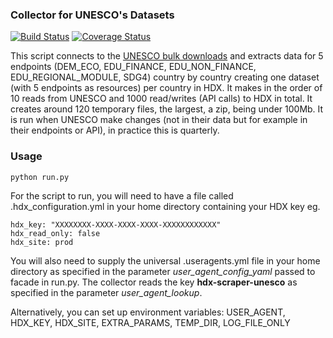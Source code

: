  ### Collector for UNESCO's Datasets
[![Build Status](https://travis-ci.org/OCHA-DAP/hdx-scraper-unesco.svg?branch=master&ts=1)](https://travis-ci.org/OCHA-DAP/hdx-scraper-unesco) [![Coverage Status](https://coveralls.io/repos/github/OCHA-DAP/hdx-scraper-unesco/badge.svg?branch=master&ts=1)](https://coveralls.io/github/OCHA-DAP/hdx-scraper-unesco?branch=master)

This script connects to the [UNESCO bulk downloads](https://apiportal.uis.unesco.org/bdds) and extracts data for 5 endpoints (DEM_ECO, EDU_FINANCE, EDU_NON_FINANCE, EDU_REGIONAL_MODULE, SDG4) country by country creating one dataset (with 5 endpoints as resources) per country in HDX. It makes in the order of 10 reads from UNESCO and 1000 read/writes (API calls) to HDX in total. It creates around 120 temporary files, the largest, a zip, being under 100Mb. It is run when UNESCO make changes (not in their data but for example in their endpoints or API), in practice this is quarterly. 


### Usage

    python run.py

For the script to run, you will need to have a file called .hdx_configuration.yml in your home directory containing your HDX key eg.

    hdx_key: "XXXXXXXX-XXXX-XXXX-XXXX-XXXXXXXXXXXX"
    hdx_read_only: false
    hdx_site: prod
    
 You will also need to supply the universal .useragents.yml file in your home directory as specified in the parameter *user_agent_config_yaml* passed to facade in run.py. The collector reads the key **hdx-scraper-unesco** as specified in the parameter *user_agent_lookup*.
 
 Alternatively, you can set up environment variables: USER_AGENT, HDX_KEY, HDX_SITE, EXTRA_PARAMS, TEMP_DIR, LOG_FILE_ONLY
